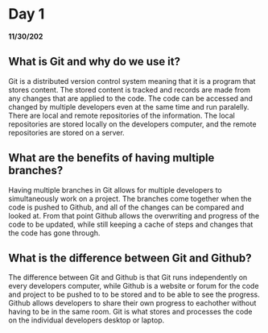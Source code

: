 # Day 1
__11/30/202__

## What is Git and why do we use it?

Git is a distributed version control system meaning that it is a program that stores content. The stored content is tracked and records are made from any changes that are applied to the code. The code can be accessed and changed by multiple developers even at the same time and run paralelly. There are local and remote repositories of the information. The local repositories are stored locally on the developers computer, and the remote repositories are stored on a server.

## What are the benefits of having multiple branches?

Having multiple branches in Git allows for multiple developers to simultaneously work on a project. The branches come together when the code is pushed to Github, and all of the changes can be compared and looked at. From that point Github allows the overwriting and progress of the code to be updated, while still keeping a cache of steps and changes that the code has gone through. 

## What is the difference between Git and Github?

The difference between Git and Github is that Git runs independently on every developers computer, while Github is a website or forum for the code and project to be pushed to to be stored and to be able to see the progress. Github allows developers to share their own progress to eachother without having to be in the same room. Git is what stores and processes the code on the individual developers desktop or laptop.